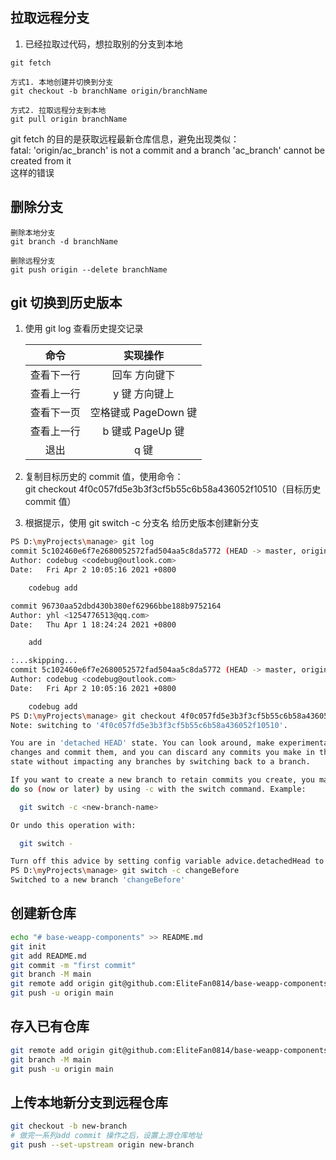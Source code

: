## 拉取远程分支

1. 已经拉取过代码，想拉取别的分支到本地

```git
git fetch

方式1. 本地创建并切换到分支
git checkout -b branchName origin/branchName

方式2. 拉取远程分支到本地
git pull origin branchName
```

git fetch 的目的是获取远程最新仓库信息，避免出现类似：  
fatal: 'origin/ac_branch' is not a commit and a branch 'ac_branch' cannot be created from it  
这样的错误

## 删除分支

```git
删除本地分支
git branch -d branchName

删除远程分支
git push origin --delete branchName
```

## git 切换到历史版本

1. 使用 git log 查看历史提交记录

   |    命令    |       实现操作       |
   | :--------: | :------------------: |
   | 查看下一行 |    回车 方向键下     |
   | 查看上一行 |    y 键 方向键上     |
   | 查看下一页 | 空格键或 PageDown 键 |
   | 查看上一行 |   b 键或 PageUp 键   |
   |    退出    |         q 键         |

2. 复制目标历史的 commit 值，使用命令：  
   git checkout 4f0c057fd5e3b3f3cf5b55c6b58a436052f10510（目标历史 commit 值）

3. 根据提示，使用 git switch -c 分支名 给历史版本创建新分支

```bash
PS D:\myProjects\manage> git log
commit 5c102460e6f7e2680052572fad504aa5c8da5772 (HEAD -> master, origin/master, origin/HEAD)
Author: codebug <codebug@outlook.com>
Date:   Fri Apr 2 10:05:16 2021 +0800

    codebug add

commit 96730aa52dbd430b380ef62966bbe188b9752164
Author: yhl <1254776513@qq.com>
Date:   Thu Apr 1 18:24:24 2021 +0800

    add

:...skipping...
commit 5c102460e6f7e2680052572fad504aa5c8da5772 (HEAD -> master, origin/master, origin/HEAD)
Author: codebug <codebug@outlook.com>
Date:   Fri Apr 2 10:05:16 2021 +0800

    codebug add
PS D:\myProjects\manage> git checkout 4f0c057fd5e3b3f3cf5b55c6b58a436052f10510
Note: switching to '4f0c057fd5e3b3f3cf5b55c6b58a436052f10510'.

You are in 'detached HEAD' state. You can look around, make experimental
changes and commit them, and you can discard any commits you make in this
state without impacting any branches by switching back to a branch.

If you want to create a new branch to retain commits you create, you may
do so (now or later) by using -c with the switch command. Example:

  git switch -c <new-branch-name>

Or undo this operation with:

  git switch -

Turn off this advice by setting config variable advice.detachedHead to false
PS D:\myProjects\manage> git switch -c changeBefore
Switched to a new branch 'changeBefore'
```

## 创建新仓库

```bash
echo "# base-weapp-components" >> README.md
git init
git add README.md
git commit -m "first commit"
git branch -M main
git remote add origin git@github.com:EliteFan0814/base-weapp-components.git
git push -u origin main
```

## 存入已有仓库

```bash
git remote add origin git@github.com:EliteFan0814/base-weapp-components.git
git branch -M main
git push -u origin main
```

## 上传本地新分支到远程仓库

```bash
git checkout -b new-branch
# 做完一系列add commit 操作之后，设置上游仓库地址
git push --set-upstream origin new-branch
```
